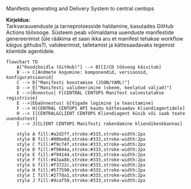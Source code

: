 Manifests generating and Delivery System to central centops

**Kirjeldus:**  
Tarkvarauuenduste ja tarneprotsesside haldamine, kasutades GitHub Actions töövooge. 
Süsteem peab võimaldama uuenduste manifestide genereerimist (üle rääkima et saan ikka aru et manifest tehakse workflow käigus githubs?), 
valideerimist, talletamist ja kättesaadavaks tegemist klientide agentidele.

```mermaid
flowchart TD
    A["Koodihoidla (GitHub)"] --> B[CI/CD töövoog käivitub]
    B --> C[Andmete kogumine: komponendid, versioonid, konfiguratsioonid]
    C --> D["Manifesti koostamine (JSON/YAML)"]
    D --> E["Manifesti valideerimine (skeem, keelatud väljad)"]
    E -->|Õnnestus| F[CENTRAL CENTOPS Manifest salvestatakse registrisse]
    E -->|Ebaõnnestus| G[Vigade logimine ja teavitamine]
    F --> H[CENTRAL CENTOPS API kaudu kättesaadav kliendiagentidele]
    H --> I[CENTRAL&CLIENT CENTOPS Kliendiagent küsib või saab teate uuendustest]
    I --> J[CLIENT CENTOPS Manifesti rakendamine kliendikeskkonnas]

    style A fill:#a2d2ff,stroke:#333,stroke-width:2px
    style B fill:#90be6d,stroke:#333,stroke-width:2px
    style C fill:#f9c74f,stroke:#333,stroke-width:2px
    style D fill:#f9844a,stroke:#333,stroke-width:2px
    style E fill:#f94144,stroke:#333,stroke-width:2px
    style F fill:#43aa8b,stroke:#333,stroke-width:2px
    style G fill:#f3722c,stroke:#333,stroke-width:2px
    style H fill:#577590,stroke:#333,stroke-width:2px
    style I fill:#277da1,stroke:#333,stroke-width:2px
    style J fill:#4caf50,stroke:#333,stroke-width:2px


